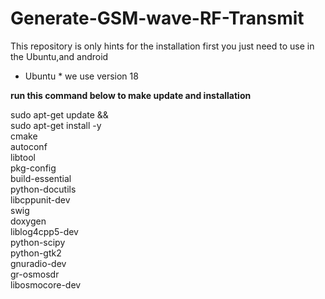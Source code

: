 # Generate-GSM-wave-RF-Transmit
This repository is only hints for the installation
first you just need to use in the Ubuntu,and android


* Ubuntu *
we use version 18

<b>run this command below to make update and installation</b>

sudo apt-get update && \
sudo apt-get install -y \
    cmake \
    autoconf \
    libtool \
    pkg-config \
    build-essential \
    python-docutils \
    libcppunit-dev \
    swig \
    doxygen \
    liblog4cpp5-dev \
    python-scipy \
    python-gtk2 \
    gnuradio-dev \
    gr-osmosdr \
    libosmocore-dev
